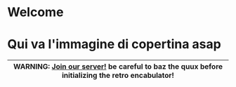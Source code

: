 <base target="_blank">

# Welcome

# Qui va l'immagine di copertina asap


| WARNING: [Join our server!](http://localhost:8080) be careful to baz the quux before initializing the retro encabulator! |
| --- |
